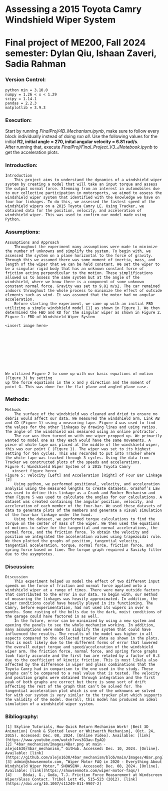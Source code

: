 # Assessing a 2015 Toyota Camry Windshield Wiper System
# Final project of ME200, Fall 2024 semester: Dylan Qiu, Ishaan Zaveri, Sadia Rahman

### Version Control: 
```
python min = 3.10.0
numpy = 1.26 < x < 1.29
scipy = 1.14.1
pandas = 2.2.3
matplotlib = 3.9.3
```
### Execution:
Start by running *FinalProj/4B_Mechanism.ipynb*, make sure to follow every block individually instead of doing *run all*. Use the following values for the initial **R2, initial angle = 270, inital angular velocity = 6.81 rad/s**. <br>
After running that, execute *FinalProj/Final_Project_V3_JNotebook.ipynb* to get the acceleration plots. 

### Introduction:
    Introduction
        This project aims to understand the dynamics of a windshield wiper system by creating a model that will take an input torque and assess the output normal force. Stemming from an interest in automobiles due to our collective participation in motorsports, we aimed to assess the windshield wiper system that identified with the knowledge we have on four bar linkages. To do this, we assessed the fastest speed of the windshield wipers on a 2015 Toyota Camry LE. Using Tracker, we obtained data for the position, velocity, and acceleration of windshield wiper. This was used to confirm our model made using Python.
### Assumptions:
    Assumptions and Approach 
        Throughout the experiment many assumptions were made to minimize the number of unknowns and simplify the system. To begin with, we assessed the system on a plane horizontal to the force of gravity. Through this we assumed there was some moment of inertia, mass, and length of the wiper that we can be held constant. We set the wiper to be a singular rigid body that has an unknown constant force of friction acting perpendicular to the motion. These simplifications allowed us to assess the same system but at the angle of the windshield, where we know there is a component of some unknown constant normal force. Gravity was set to 9.81 m/s2. The car remained indoors throughout the whole process to minimize the effect of outside elements such as wind. It was assumed that the motor had no angular acceleration. 
        Before starting the experiment, we came up with an initial FBD utilizing a simple windshield model [1] as shown in Figure 1. We then determined the FBD and KD for the singular wiper as shown in Figure 2.
    Figure 1: FBD of Windshield Wiper System
    
    <insert image here>
    
    
    
    
    
    
    
    
    
    
    We utilized Figure 2 to come up with our basic equations of motion (Figure 3) by setting 
    up the force equations in the x and y direction and the moment of point G. This was done for the flat plane and angled plane case. 
    
### Methods:
    Methods 
        The surface of the windshield was cleaned and dried to ensure no debris would affect our data. We measured the windshield arm, Link AB and CD (Figure 1) using a measuring tape. Figure 4 was used to find the values for the other linkages by drawing lines and using ratios. The angle of the windshield was measured using an online protractor. 
        The car was then turned on with one wiper propped up. We primarily wanted to model one as they each would have the same movements. A piece of white tape was placed at the middle of the windshield wiper, this was our point C (Figure 1). The wiper was set to its highest setting for ten cycles. This was recorded to put into Tracker where the white tape was tracked through 3 cycles. Using the data from Tracker we constructed plots of the speeds and accelerations.
    Figure 4: Windshield Wiper System of a 2015 Toyota Camry
       <insert figure here>
    Figure 5: Velocity [Left] and Acceleration [Right] of Four Bar Linkage [2] 
        Using python, we performed positional, velocity, and acceleration analysis using the measured lengths to create datasets. Grashof’s Law was used to define this linkage as a Crank and Rocker Mechanism and then Figure 5 was used to calculate the angles for our calculations. A dataset was created containing the angular position, velocity, and acceleration of each member of the four-bar. We used these datasets of data to generate plots of the members and generate a visual simulation of the four-bar linkage under the hood.
        Using the dataset, we performed torque calculations to find the torque on the center of mass of the wiper. We then used the equations of motions to solve for the tangential and normal accelerations, the normal force, and the friction force. To obtain the velocity and position we integrated the acceleration values using trapezoidal rule. We then plotted the graphs of position, tangential velocity, tangential acceleration, torque, normal force, friction force, and spring force based on time. The torque graph required a Savizky filter due to the asymptotes.
    
### Discussion:
    Discussion 
        This experiment helped us model the effect of two different input speeds on the force of friction and normal force applied onto a windshield wiper at a range of times. There were many outside factors that contributed to the error in our data. To begin with, our method of measuring the linkages was heavily approximated. In addition, the wiper conditions could have heavily played in its functioning. The Camry, before experimentation, had not used its wipers in over 6 months. Some rusting of the bolts due to the dark, moist conditions of the garage could have factored in as well.
        In the future, error can be minimized by using a new system and opening the panels to see the whole mechanism working. In addition, many assumptions were made to simplify the system that could have influenced the results. The results of the model was higher in all aspects compared to the collected tracker data as shown in the plots. This is most likely due to the different forms of error that lowered the overall output torque and speed/acceleration of the windshield wiper arm. The friction force, normal force, and spring force graphs look fairly accurate and the first two are related by a factor of 0.3 due to the coefficient of kinetic friction. This is most likely also affected by the difference in wiper and glass combinations that the Toyota Camry had in comparison to the one used in the study. These graphs can’t be compared to a real value that is tested. The velocity and position graphs were obtained through integration and the first peak of both graphs are correct but there is some sort of drift affecting the rest of the graph that can’t be solved for. The tangential acceleration plot which is one of the unknowns we solved for with our system is very similar to the tracker plot which supports the validity of the model. Overall, this model has produced an ideal simulation of a windshield wiper system.
### Bibliography:
    [1]	Skyline Tutorials, How Quick Return Mechanism Work! |Best 3D Animation| Crank & Slotted lever or Whitworth Mechanism|, (Oct. 24, 2015). Accessed: Dec. 08, 2024. [Online Video]. Available: [link](https://www.youtube.com/watch?v=s3G3au-EyAQ)
    [2]	“4bar_mechanism/Images/4Bar.png at main · alejo1630/4bar_mechanism,” GitHub. Accessed: Dec. 10, 2024. [Online]. Available: [link](https://github.com/alejo1630/4bar_mechanism/blob/main/Images/4Bar.png)
    [3]	admin@showsenmoto.com, “Wiper Motor FAQ in 2020 - Everything About Windshield Wiper Motor,” SHOWSEN®. Accessed: Dec. 08, 2024. [Online]. Available: [link](https://showsenmoto.com/wiper-motor-faqs/)
    [4]		Bódai, G., Goda, T.J. Friction Force Measurement at Windscreen Wiper/Glass Contact. Tribol Lett 45, 515–523 (2012). [link](https://doi.org/10.1007/s11249-011-9907-2)
    
    
